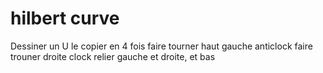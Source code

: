 # hilbert curve
 
Dessiner un U
le copier en 4 fois
faire tourner haut gauche anticlock
faire trouner droite clock
relier gauche et droite, et bas
